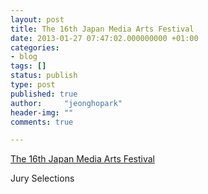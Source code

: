 ```yaml
---
layout: post
title: The 16th Japan Media Arts Festival
date: 2013-01-27 07:47:02.000000000 +01:00
categories:
- blog
tags: []
status: publish
type: post
published: true
author:     "jeonghopark"
header-img: ""
comments: true

---
```

<p><a href="http://j-mediaarts.jp/awards/recommends?locale=en&section_id=1">The 16th Japan Media Arts Festival</a></p>
<p>Jury Selections</p>
